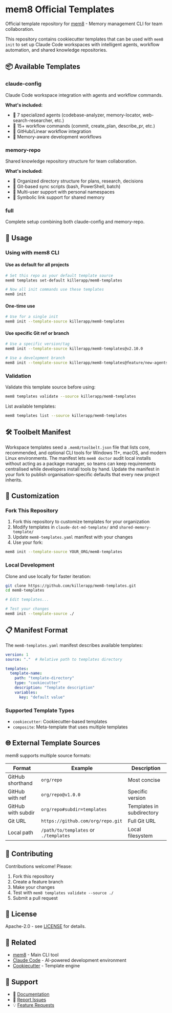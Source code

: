 # mem8 Official Templates

Official template repository for [mem8](https://github.com/killerapp/mem8) - Memory management CLI for team collaboration.

This repository contains cookiecutter templates that can be used with `mem8 init` to set up Claude Code workspaces with intelligent agents, workflow automation, and shared knowledge repositories.

## 📦 Available Templates

### claude-config
Claude Code workspace integration with agents and workflow commands.

**What's included:**
- 🤖 7 specialized agents (codebase-analyzer, memory-locator, web-search-researcher, etc.)
- 📝 15+ workflow commands (commit, create_plan, describe_pr, etc.)
- 🔧 GitHub/Linear workflow integration
- 🧠 Memory-aware development workflows

### memory-repo
Shared knowledge repository structure for team collaboration.

**What's included:**
- 📁 Organized directory structure for plans, research, decisions
- 🔄 Git-based sync scripts (bash, PowerShell, batch)
- 👥 Multi-user support with personal namespaces
- 🔗 Symbolic link support for shared memory

### full
Complete setup combining both claude-config and memory-repo.

## 🚀 Usage

### Using with mem8 CLI

#### Use as default for all projects
```bash
# Set this repo as your default template source
mem8 templates set-default killerapp/mem8-templates

# Now all init commands use these templates
mem8 init
```

#### One-time use
```bash
# Use for a single init
mem8 init --template-source killerapp/mem8-templates
```

#### Use specific Git ref or branch
```bash
# Use a specific version/tag
mem8 init --template-source killerapp/mem8-templates@v2.10.0

# Use a development branch
mem8 init --template-source killerapp/mem8-templates@feature/new-agents
```

### Validation

Validate this template source before using:

```bash
mem8 templates validate --source killerapp/mem8-templates
```

List available templates:

```bash
mem8 templates list --source killerapp/mem8-templates
```

## 🛠️ Toolbelt Manifest

Workspace templates seed a `.mem8/toolbelt.json` file that lists core, recommended, and optional CLI tools for Windows 11+, macOS, and modern Linux environments. The manifest lets `mem8 doctor` audit local installs without acting as a package manager, so teams can keep requirements centralised while developers install tools by hand. Update the manifest in your fork to publish organisation-specific defaults that every new project inherits.

## 🔧 Customization

### Fork This Repository

1. Fork this repository to customize templates for your organization
2. Modify templates in `claude-dot-md-template/` and `shared-memory-template/`
3. Update `mem8-templates.yaml` manifest with your changes
4. Use your fork:

```bash
mem8 init --template-source YOUR_ORG/mem8-templates
```

### Local Development

Clone and use locally for faster iteration:

```bash
git clone https://github.com/killerapp/mem8-templates.git
cd mem8-templates

# Edit templates...

# Test your changes
mem8 init --template-source ./
```

## 📋 Manifest Format

The `mem8-templates.yaml` manifest describes available templates:

```yaml
version: 1
source: "."  # Relative path to templates directory

templates:
  template-name:
    path: "template-directory"
    type: "cookiecutter"
    description: "Template description"
    variables:
      key: "default value"
```

### Supported Template Types
- `cookiecutter`: Cookiecutter-based templates
- `composite`: Meta-template that uses multiple templates

## 🌐 External Template Sources

mem8 supports multiple source formats:

| Format | Example | Description |
|--------|---------|-------------|
| GitHub shorthand | `org/repo` | Most concise |
| GitHub with ref | `org/repo@v1.0.0` | Specific version |
| GitHub with subdir | `org/repo#subdir=templates` | Templates in subdirectory |
| Git URL | `https://github.com/org/repo.git` | Full Git URL |
| Local path | `/path/to/templates` or `./templates` | Local filesystem |

## 🤝 Contributing

Contributions welcome! Please:

1. Fork this repository
2. Create a feature branch
3. Make your changes
4. Test with `mem8 templates validate --source ./`
5. Submit a pull request

## 📄 License

Apache-2.0 - see [LICENSE](LICENSE) for details.

## 🔗 Related

- [mem8](https://github.com/killerapp/mem8) - Main CLI tool
- [Claude Code](https://claude.ai/code) - AI-powered development environment
- [Cookiecutter](https://github.com/cookiecutter/cookiecutter) - Template engine

## 💬 Support

- 📖 [Documentation](https://github.com/killerapp/mem8#readme)
- 🐛 [Report Issues](https://github.com/killerapp/mem8/issues)
- 💡 [Feature Requests](https://github.com/killerapp/mem8/issues)
